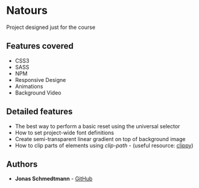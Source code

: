 # Natours

Project designed just for the course

## Features covered

* CSS3
* SASS
* NPM
* Responsive Designe
* Animations
* Background Video

## Detailed features

* The best way to perform a basic reset using the universal selector
* How to set project-wide font definitions
* Create semi-transparent linear gradient on top of background image
* How to clip parts of elements using *clip-path* - (useful resource: [clippy](https://bennettfeely.com/clippy/))

## Authors

* **Jonas Schmedtmann** - [GitHub](https://github.com/jonasschmedtmann)
